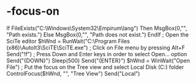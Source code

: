 # -focus-on
If FileExists("C:\Windows\System32\Empirum\lang") Then     MsgBox(0,"", "Path exists.") Else     MsgBox(0,"", "Path does not exist.") EndIf ; Open the SciTe editor $hWnd = RunWait("C:\Program Files (x86)\AutoIt3\SciTE\SciTE.exe") ; Click on File menu by pressing Alt+F Send("!f") ; Press Down and Enter keys in order to select Open... option Send("{DOWN}") Sleep(500) Send("{ENTER}") $hWnd = WinWait("Open File") ; Put the focus on the Tree view and select Local Disk (C:) folder ControlFocus($hWnd, "", "Tree View") Send("Local")
